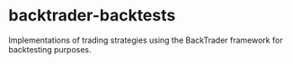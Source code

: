 # backtrader-backtests
Implementations of trading strategies using the BackTrader framework for backtesting purposes.
